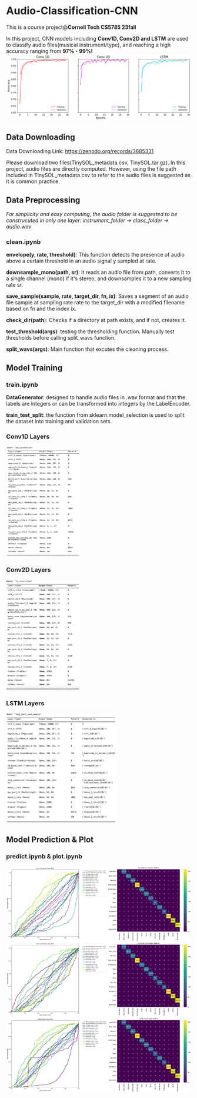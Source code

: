 # Audio-Classification-CNN
This is a course project@**Cornell Tech CS5785 23fall**

In this project, CNN models including **Conv1D, Conv2D and LSTM** are used to classify audio files(musical instrument/type), and reaching a high accuracy ranging from **97% - 99%!**
![ThreeModels](image/ThreeModels.png)

## Data Downloading

Data Downloading Link:
https://zenodo.org/records/3685331 

Please download two files(TinySOL_metadata.csv, TinySOL.tar.gz). In this project, audio files are directly computed. However, using the file path included in TinySOL_metadata.csv to refer to the audio files is suggested as it is common practice.

## Data Preprocessing
*For simplicity and easy computing, the audio folder is suggested to be construcuted in only one layer:     instrument_folder -> class_folder -> audio.wav*
### clean.ipynb

**envelope(y, rate, threshold)**: This function detects the presence of audio above a certain threshold in an audio signal y sampled at rate.

**downsample_mono(path, sr)**: It reads an audio file from path, converts it to a single channel (mono) if it's stereo, and downsamples it to a new sampling rate sr.

**save_sample(sample, rate, target_dir, fn, ix)**: Saves a segment of an audio file sample at sampling rate rate to the target_dir with a modified filename based on fn and the index ix.

**check_dir(path**): Checks if a directory at path exists, and if not, creates it.

**test_threshold(args)**: testing the thresholding function. Manually test thresholds before calling split_wavs function.

**split_wavs(args)**: Main function that excutes the cleaning process.


## Model Training
### train.ipynb

**DataGenerator**: designed to handle audio files in .wav format and that the labels are integers or can be transformed into integers by the LabelEncoder.

**train_test_split**: the function from sklearn.model_selection is used to split the dataset into training and validation sets.

### Conv1D Layers
<img src="image/conv1d_layer.png" width="200" height="300">

### Conv2D Layers
<img src="image/conv2d_layer.png" width="200" height="300">

### LSTM Layers
<img src="image/lstm_layer.png" width="300" height="300">

## Model Prediction & Plot
### predict.ipynb & plot.ipynb

![roc_confusion](image/MergedImages%20(8).png)


